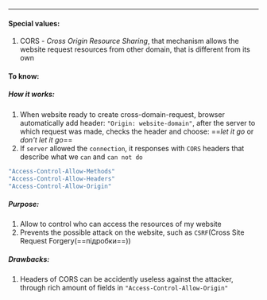 ***
#### Special values:
1. CORS - *Cross Origin Resource Sharing*, that mechanism allows the website request resources from other domain, that is different from its own 

#### To know:

##### How it works:
1. When website ready to create cross-domain-request, browser automatically add header: `"Origin: website-domain"`, after the server to which request was made, checks the header and choose: ==*let it go* or *don't let it go*==
2. If `server` allowed the `connection`, it responses with `CORS` headers that describe what we `can` and `can not do`
```ts
"Access-Control-Allow-Methods"
"Access-Control-Allow-Headers"
"Access-Control-Allow-Origin"
```

##### Purpose:
1. Allow to control who can access the resources of my website 
2. Prevents the possible attack on the website, such as `CSRF`(Cross Site Request Forgery(==підробки==))

##### Drawbacks:
1. Headers of CORS can be accidently useless against the attacker, through rich amount of fields in `"Access-Control-Allow-Origin"`